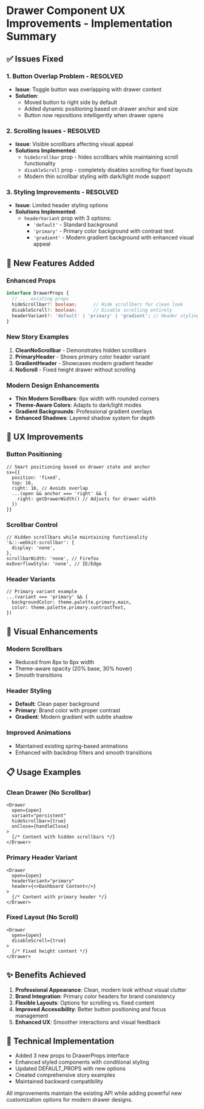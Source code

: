 # Drawer Component UX Improvements - Implementation Summary

## ✅ Issues Fixed

### 1. **Button Overlap Problem** - RESOLVED
- **Issue**: Toggle button was overlapping with drawer content
- **Solution**: 
  - Moved button to right side by default
  - Added dynamic positioning based on drawer anchor and size
  - Button now repositions intelligently when drawer opens

### 2. **Scrolling Issues** - RESOLVED
- **Issue**: Visible scrollbars affecting visual appeal
- **Solutions Implemented**:
  - `hideScrollbar` prop - hides scrollbars while maintaining scroll functionality
  - `disableScroll` prop - completely disables scrolling for fixed layouts
  - Modern thin scrollbar styling with dark/light mode support

### 3. **Styling Improvements** - RESOLVED
- **Issue**: Limited header styling options
- **Solutions Implemented**:
  - `headerVariant` prop with 3 options:
    - `'default'` - Standard background
    - `'primary'` - Primary color background with contrast text
    - `'gradient'` - Modern gradient background with enhanced visual appeal

## 🚀 New Features Added

### Enhanced Props
```typescript
interface DrawerProps {
  // ... existing props
  hideScrollbar?: boolean;      // Hide scrollbars for clean look
  disableScroll?: boolean;      // Disable scrolling entirely
  headerVariant?: 'default' | 'primary' | 'gradient'; // Header styling
}
```

### New Story Examples
1. **CleanNoScrollbar** - Demonstrates hidden scrollbars
2. **PrimaryHeader** - Shows primary color header variant
3. **GradientHeader** - Showcases modern gradient header
4. **NoScroll** - Fixed height drawer without scrolling

### Modern Design Enhancements
- **Thin Modern Scrollbars**: 6px width with rounded corners
- **Theme-Aware Colors**: Adapts to dark/light modes
- **Gradient Backgrounds**: Professional gradient overlays
- **Enhanced Shadows**: Layered shadow system for depth

## 📱 UX Improvements

### Button Positioning
```tsx
// Smart positioning based on drawer state and anchor
sx={{ 
  position: 'fixed', 
  top: 16, 
  right: 16, // Avoids overlap
  ...(open && anchor === 'right' && {
    right: getDrawerWidth() // Adjusts for drawer width
  })
}}
```

### Scrollbar Control
```tsx
// Hidden scrollbars while maintaining functionality
'&::-webkit-scrollbar': {
  display: 'none',
},
scrollbarWidth: 'none', // Firefox
msOverflowStyle: 'none', // IE/Edge
```

### Header Variants
```tsx
// Primary variant example
...(variant === 'primary' && {
  backgroundColor: theme.palette.primary.main,
  color: theme.palette.primary.contrastText,
})
```

## 🎨 Visual Enhancements

### Modern Scrollbars
- Reduced from 8px to 6px width
- Theme-aware opacity (20% base, 30% hover)
- Smooth transitions

### Header Styling
- **Default**: Clean paper background
- **Primary**: Brand color with proper contrast
- **Gradient**: Modern gradient with subtle shadow

### Improved Animations
- Maintained existing spring-based animations
- Enhanced with backdrop filters and smooth transitions

## 📋 Usage Examples

### Clean Drawer (No Scrollbar)
```tsx
<Drawer
  open={open}
  variant="persistent"
  hideScrollbar={true}
  onClose={handleClose}
>
  {/* Content with hidden scrollbars */}
</Drawer>
```

### Primary Header Variant
```tsx
<Drawer
  open={open}
  headerVariant="primary"
  header={<>Dashboard Content</>}
>
  {/* Content with primary header */}
</Drawer>
```

### Fixed Layout (No Scroll)
```tsx
<Drawer
  open={open}
  disableScroll={true}
>
  {/* Fixed height content */}
</Drawer>
```

## ✨ Benefits Achieved

1. **Professional Appearance**: Clean, modern look without visual clutter
2. **Brand Integration**: Primary color headers for brand consistency
3. **Flexible Layouts**: Options for scrolling vs. fixed content
4. **Improved Accessibility**: Better button positioning and focus management
5. **Enhanced UX**: Smoother interactions and visual feedback

## 🔧 Technical Implementation

- Added 3 new props to DrawerProps interface
- Enhanced styled components with conditional styling
- Updated DEFAULT_PROPS with new options
- Created comprehensive story examples
- Maintained backward compatibility

All improvements maintain the existing API while adding powerful new customization options for modern drawer designs.